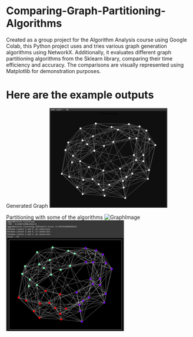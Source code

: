 # Comparing-Graph-Partitioning-Algorithms
Created as a group project for the Algorithm Analysis course using Google Colab, this Python project uses and tries various graph generation algorithms using NetworkX. Additionally, it evaluates different graph partitioning algorithms from the Sklearn library, comparing their time efficiency and accuracy. The comparisons are visually represented using Matplotlib for demonstration purposes.

# Here are the example outputs 

Generated Graph
<img src="https://github.com/AhadAydin/Comparing-Graph-Partitioning-Algorithms/blob/main/gp-images/gp0.png?raw=true" width = 320 alt="GraphImage" />

Partitioning with some of the algorithms
<img src="[https://github.com/AhadAydin/Comparing-Graph-Partitioning-Algorithms/blob/main/gp-images/gp0.png?raw=true](https://github.com/AhadAydin/Comparing-Graph-Partitioning-Algorithms/blob/main/gp-images/gp1.png?raw=true)https://github.com/AhadAydin/Comparing-Graph-Partitioning-Algorithms/blob/main/gp-images/gp1.png?raw=true" width = 320 alt="GraphImage" />
<img src="https://github.com/AhadAydin/Comparing-Graph-Partitioning-Algorithms/blob/main/gp-images/gp2.png?raw=true" width = 320 alt="Agglomerative"/>
